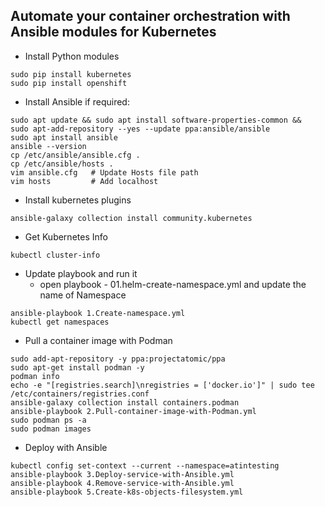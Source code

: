 ## Automate your container orchestration with Ansible modules for Kubernetes
 - Install Python modules
 ```
sudo pip install kubernetes
sudo pip install openshift
 ```

 - Install Ansible if required:
```
sudo apt update && sudo apt install software-properties-common &&
sudo apt-add-repository --yes --update ppa:ansible/ansible
sudo apt install ansible
ansible --version
cp /etc/ansible/ansible.cfg .
cp /etc/ansible/hosts .
vim ansible.cfg   # Update Hosts file path
vim hosts         # Add localhost
```

 - Install kubernetes plugins
 ```
ansible-galaxy collection install community.kubernetes
 ```

 - Get Kubernetes Info
 ```
kubectl cluster-info
 ```

 - Update playbook and run it
    - open playbook - 01.helm-create-namespace.yml and update the name of Namespace
```
ansible-playbook 1.Create-namespace.yml
kubectl get namespaces
```

 - Pull a container image with Podman
 ```
sudo add-apt-repository -y ppa:projectatomic/ppa
sudo apt-get install podman -y
podman info
echo -e "[registries.search]\nregistries = ['docker.io']" | sudo tee /etc/containers/registries.conf
ansible-galaxy collection install containers.podman
ansible-playbook 2.Pull-container-image-with-Podman.yml
sudo podman ps -a
sudo podman images
```

 - Deploy with Ansible
```
kubectl config set-context --current --namespace=atintesting
ansible-playbook 3.Deploy-service-with-Ansible.yml
ansible-playbook 4.Remove-service-with-Ansible.yml
ansible-playbook 5.Create-k8s-objects-filesystem.yml

```
